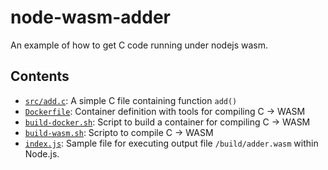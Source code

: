 # node-wasm-adder

An example of how to get C code running under nodejs wasm.

## Contents

- [`src/add.c`](src/add.c): A simple C file containing function `add()`
- [`Dockerfile`](Dockerfile): Container definition with tools for compiling C -> WASM
- [`build-docker.sh`](build-docker.sh): Script to build a container for compiling C -> WASM
- [`build-wasm.sh`](build-wasm.sh): Scripto to compile C -> WASM
- [`index.js`](index.js): Sample file for executing output file `/build/adder.wasm` within Node.js.

